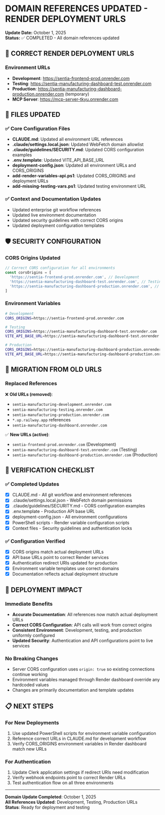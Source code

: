 # DOMAIN REFERENCES UPDATED - RENDER DEPLOYMENT URLS

**Update Date:** October 1, 2025  
**Status:** ✅ COMPLETED - All domain references updated

## 🔗 CORRECT RENDER DEPLOYMENT URLS

### Environment URLs

- **Development**: https://sentia-frontend-prod.onrender.com
- **Testing**: https://sentia-manufacturing-dashboard-test.onrender.com
- **Production**: https://sentia-manufacturing-dashboard-production.onrender.com (temporary)
- **MCP Server**: https://mcp-server-tkyu.onrender.com

## 📝 FILES UPDATED

### ✅ Core Configuration Files

- **CLAUDE.md**: Updated all environment URL references
- **.claude/settings.local.json**: Updated WebFetch domain allowlist
- **.claude/guidelines/SECURITY.md**: Updated CORS configuration examples
- **.env.template**: Updated VITE_API_BASE_URL
- **deployment-config.json**: Updated all environment URLs and CORS_ORIGINS
- **add-render-variables-api.ps1**: Updated CORS_ORIGINS and deployment URLs
- **add-missing-testing-vars.ps1**: Updated testing environment URL

### ✅ Context and Documentation Updates

- Updated enterprise git workflow references
- Updated live environment documentation
- Updated security guidelines with correct CORS origins
- Updated deployment configuration templates

## 🛡️ SECURITY CONFIGURATION

### CORS Origins Updated

```javascript
// Correct CORS configuration for all environments
const corsOrigins = [
  'https://sentia-frontend-prod.onrender.com', // Development
  'https://sentia-manufacturing-dashboard-test.onrender.com', // Testing
  'https://sentia-manufacturing-dashboard-production.onrender.com', // Production
]
```

### Environment Variables

```bash
# Development
CORS_ORIGINS=https://sentia-frontend-prod.onrender.com

# Testing
CORS_ORIGINS=https://sentia-manufacturing-dashboard-test.onrender.com
VITE_API_BASE_URL=https://sentia-manufacturing-dashboard-test.onrender.com/api

# Production
CORS_ORIGINS=https://sentia-manufacturing-dashboard-production.onrender.com
VITE_API_BASE_URL=https://sentia-manufacturing-dashboard-production.onrender.com/api
```

## 🔄 MIGRATION FROM OLD URLS

### Replaced References

❌ **Old URLs (removed)**:

- `sentia-manufacturing-development.onrender.com`
- `sentia-manufacturing-testing.onrender.com`
- `sentia-manufacturing-production.onrender.com`
- `*.up.railway.app` references
- `sentia-manufacturing-dashboard.onrender.com`

✅ **New URLs (active)**:

- `sentia-frontend-prod.onrender.com` (Development)
- `sentia-manufacturing-dashboard-test.onrender.com` (Testing)
- `sentia-manufacturing-dashboard-production.onrender.com` (Production)

## 🎯 VERIFICATION CHECKLIST

### ✅ Completed Updates

- [x] CLAUDE.md - All git workflow and environment references
- [x] .claude/settings.local.json - WebFetch domain permissions
- [x] .claude/guidelines/SECURITY.md - CORS configuration examples
- [x] .env.template - Production API base URL
- [x] deployment-config.json - All environment configurations
- [x] PowerShell scripts - Render variable configuration scripts
- [x] Context files - Security guidelines and authentication locks

### ✅ Configuration Verified

- [x] CORS origins match actual deployment URLs
- [x] API base URLs point to correct Render services
- [x] Authentication redirect URIs updated for production
- [x] Environment variable templates use correct domains
- [x] Documentation reflects actual deployment structure

## 🚀 DEPLOYMENT IMPACT

### Immediate Benefits

- **Accurate Documentation**: All references now match actual deployment URLs
- **Correct CORS Configuration**: API calls will work from correct origins
- **Consistent Environment**: Development, testing, and production uniformly configured
- **Updated Security**: Authentication and API configurations point to live services

### No Breaking Changes

- Server CORS configuration uses `origin: true` so existing connections continue working
- Environment variables managed through Render dashboard override any hardcoded values
- Changes are primarily documentation and template updates

## 📋 NEXT STEPS

### For New Deployments

1. Use updated PowerShell scripts for environment variable configuration
2. Reference correct URLs in CLAUDE.md for development workflow
3. Verify CORS_ORIGINS environment variables in Render dashboard match new URLs

### For Authentication

1. Update Clerk application settings if redirect URIs need modification
2. Verify webhook endpoints point to correct Render URLs
3. Test authentication flow on all three environments

---

**Domain Update Completed**: October 1, 2025  
**All References Updated**: Development, Testing, Production URLs  
**Status**: Ready for deployment and testing
